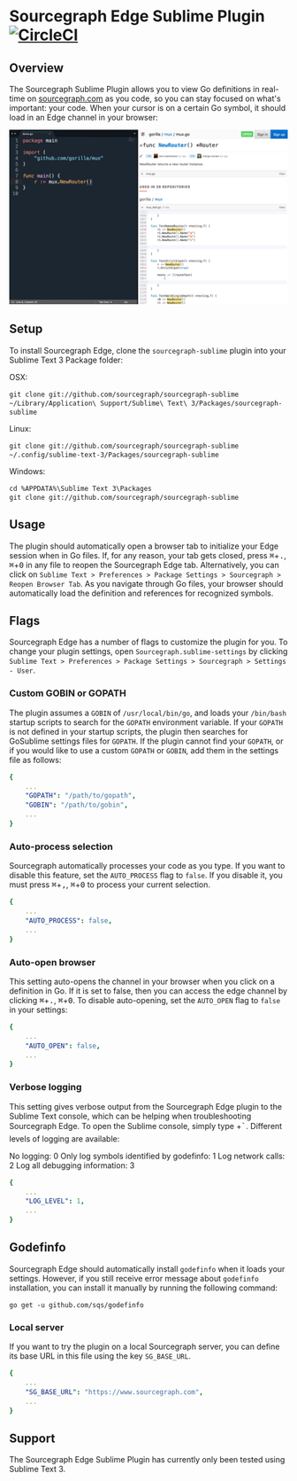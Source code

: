 # Sourcegraph Edge Sublime Plugin [![CircleCI](https://circleci.com/gh/sourcegraph/sourcegraph-sublime.svg?style=svg)](https://circleci.com/gh/sourcegraph/sourcegraph-sublime)

## Overview

The Sourcegraph Sublime Plugin allows you to view Go definitions in real-time on [sourcegraph.com](http://www.sourcegraph.com) as you code, so you can stay focused on what's important: your code. When your cursor is on a certain Go symbol, it should load in an Edge channel in your browser:

![Sourcegraph Edge Sublime Plugin](images/setup.jpg)

## Setup

To install Sourcegraph Edge, clone the `sourcegraph-sublime` plugin into your Sublime Text 3 Package folder:

OSX:

```shell
git clone git://github.com/sourcegraph/sourcegraph-sublime ~/Library/Application\ Support/Sublime\ Text\ 3/Packages/sourcegraph-sublime
```

Linux:

```shell
git clone git://github.com/sourcegraph/sourcegraph-sublime ~/.config/sublime-text-3/Packages/sourcegraph-sublime
```

Windows:

```shell
cd %APPDATA%\Sublime Text 3\Packages
git clone git://github.com/sourcegraph/sourcegraph-sublime
```


## Usage

The plugin should automatically open a browser tab to initialize your Edge session when in Go files. If, for any reason, your tab gets closed, press <kbd>&#8984;</kbd>+<kbd>.</kbd>, <kbd>&#8984;</kbd>+<kbd>0</kbd> in any file to reopen the Sourcegraph Edge tab. Alternatively, you can click on `Sublime Text > Preferences > Package Settings > Sourcegraph > Reopen Browser Tab`. As you navigate through Go files, your browser should automatically load the definition and references for recognized symbols.

## Flags

Sourcegraph Edge has a number of flags to customize the plugin for you. To change your plugin settings, open `Sourcegraph.sublime-settings` by clicking `Sublime Text > Preferences > Package Settings > Sourcegraph > Settings - User`.

### Custom GOBIN or GOPATH

The plugin assumes a `GOBIN` of `/usr/local/bin/go`, and loads your `/bin/bash` startup scripts to search for the `GOPATH` environment variable. If your `GOPATH` is not defined in your startup scripts, the plugin then searches for GoSublime settings files for `GOPATH`. If the plugin cannot find your `GOPATH`, or if you would like to use a custom `GOPATH` or `GOBIN`, add them in the settings file as follows:

```yml
{
	...
	"GOPATH": "/path/to/gopath",
	"GOBIN": "/path/to/gobin",
	...
}
```

### Auto-process selection

Sourcegraph automatically processes your code as you type. If you want to disable this feature, set the `AUTO_PROCESS` flag to `false`. If you disable it, you must press <kbd>&#8984;</kbd>+<kbd>,</kbd>, <kbd>&#8984;</kbd>+<kbd>0</kbd> to process your current selection.

```yml
{
	...
	"AUTO_PROCESS": false,
	...
}
```

### Auto-open browser

This setting auto-opens the channel in your browser when you click on a definition in Go. If it is set to false, then you can access the edge channel by clicking <kbd>&#8984;</kbd>+<kbd>.</kbd>, <kbd>&#8984;</kbd>+<kbd>0</kbd>. To disable auto-opening, set the `AUTO_OPEN` flag to `false` in your settings:

```yml
{
	...
	"AUTO_OPEN": false,
	...
}
```

### Verbose logging

This setting gives verbose output from the Sourcegraph Edge plugin to the Sublime Text console, which can be helping when troubleshooting Sourcegraph Edge. To open the Sublime console, simply type <kbd>&#159;</kbd>+<kbd>`</kbd>. Different levels of logging are available:

No logging: 0
Only log symbols identified by godefinfo: 1
Log network calls: 2
Log all debugging information: 3

```yml
{
	...
	"LOG_LEVEL": 1,
	...
}
```

## Godefinfo

Sourcegraph Edge should automatically install `godefinfo` when it loads your settings. However, if you still receive error message about `godefinfo` installation, you can install it manually by running the following command:

```shell
go get -u github.com/sqs/godefinfo
```

### Local server

If you want to try the plugin on a local Sourcegraph server, you can define its base URL in this file using the key `SG_BASE_URL`.

```yml
{
	...
	"SG_BASE_URL": "https://www.sourcegraph.com",
	...
}
```

## Support

The Sourcegraph Edge Sublime Plugin has currently only been tested using Sublime Text 3.
